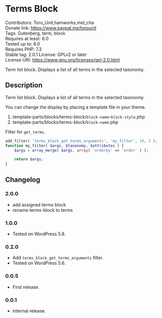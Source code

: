 # Terms Block
Contributors:      Toro_Unit,hamworks,mel_cha  
Donate link:       https://www.paypal.me/torounit  
Tags:              Gutenberg, term, block  
Requires at least: 6.0  
Tested up to:      6.0  
Requires PHP:      7.3  
Stable tag:        2.0.1
License:           GPLv2 or later  
License URI:       https://www.gnu.org/licenses/gpl-2.0.html  

Term list block. Displays a list of all terms in the selected taxonomy.

## Description

Term list block. Displays a list of all terms in the selected taxonomy.

You can change the display by placing a template file in your theme.

1. template-parts/blocks/terms-block/`block-name`-`block-style`.php
1. template-parts/blocks/terms-block/`block-name`.php

Filter for `get_terms`.

```php
add_filter( 'terms_block_get_terms_arguments', 'my_filter', 10, 3 );
function my_filter( $args, $taxonomy, $attributes ) {
	$args = array_merge( $args, array( 'orderby' => 'order' ) );

	return $args;
}
```

## Changelog

### 2.0.0
* add assigned terms block
* rename terms-block to terms

### 1.0.0
* Tested on WordPress 5.8.

### 0.2.0
* Add `terms_block_get_terms_arguments` filter.
* Tested on WordPress 5.6.

### 0.0.5
* First release.

### 0.0.1
* Internal release.


